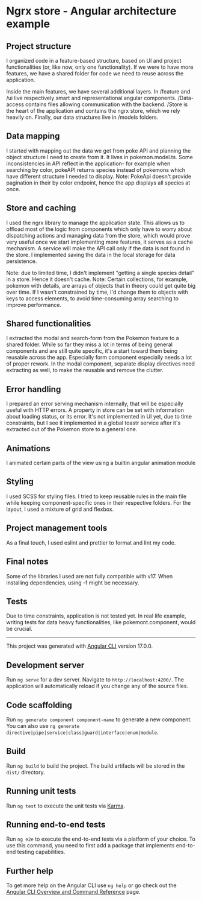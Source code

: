 # Ngrx store - Angular architecture example

## Project structure

I organized code in a feature-based structure, based on UI and project functionalities (or, like now, only one functionality). If we were to have more features, we have a shared folder for code we need to reuse across the application.

Inside the main features, we have several additional layers. In /feature and /ui live respectively smart and representational angular components. /Data-access contains files allowing communication with the backend. /Store is the heart of the application and contains the ngrx store, which we rely heavily on. Finally, our data structures live in /models folders.

## Data mapping 

I started with mapping out the data we get from poke API and planning the object structure I need to create from it. It lives in pokemon.model.ts. Some inconsistencies in API reflect in the application- for example when searching by color, pokeAPI returns species instead of pokemons which have different structure I needed to display. Note: PokeApi doesn't provide pagination in their by color endpoint, hence the app displays all species at once. 

## Store and caching

I used the ngrx library to manage the application state. This allows us to offload most of the logic from components which only have to worry about dispatching actions and managing data from the store, which would prove very useful once we start implementing more features, it serves as a cache mechanism. A service will make the API call only if the data is not found in the store. I implemented saving the data in the local storage for data persistence.

Note: due to limited time, I didn't implement "getting a single species detail" in a store. Hence it doesn't cache.
Note: Certain collections, for example, pokemon with details, are arrays of objects that in theory could get quite big over time. If I wasn't constrained by time, I'd change them to objects with keys to access elements, to avoid time-consuming array searching to improve performance.

## Shared functionalities

I extracted the modal and search-form from the Pokemon feature to a shared folder. While so far they miss a lot in terms of being general components and are still quite specific, it's a start toward them being reusable across the app. Especially form component especially needs a lot of proper rework. In the modal component, separate display directives need extracting as well, to make the reusable and remove the clutter. 

## Error handling 

I prepared an error serving mechanism internally, that will be especially useful with HTTP errors. A property in store can be set with information about loading status, or its error. It's not implemented in UI yet, due to time constraints, but I see it implemented in a global toastr service after it's extracted out of the Pokemon store to a general one. 

## Animations

I animated certain parts of the view using a builtin angular animation module

## Styling 

I used SCSS for styling files. I tried to keep reusable rules in the main file while keeping component-specific ones in their respective folders. For the layout, I used a mixture of grid and flexbox.

## Project management tools

As a final touch, I used eslint and prettier to format and lint my code.

## Final notes

Some of the libraries I used are not fully compatible with v17. When installing dependencies, using -f might be necessary.

## Tests 

Due to time constraints, application is not tested yet. In real life example, writing tests for data heavy functionalities, like pokemont.component, would be crucial.


---

This project was generated with [Angular CLI](https://github.com/angular/angular-cli) version 17.0.0.

## Development server

Run `ng serve` for a dev server. Navigate to `http://localhost:4200/`. The application will automatically reload if you change any of the source files.

## Code scaffolding

Run `ng generate component component-name` to generate a new component. You can also use `ng generate directive|pipe|service|class|guard|interface|enum|module`.

## Build

Run `ng build` to build the project. The build artifacts will be stored in the `dist/` directory.

## Running unit tests

Run `ng test` to execute the unit tests via [Karma](https://karma-runner.github.io).

## Running end-to-end tests

Run `ng e2e` to execute the end-to-end tests via a platform of your choice. To use this command, you need to first add a package that implements end-to-end testing capabilities.

## Further help

To get more help on the Angular CLI use `ng help` or go check out the [Angular CLI Overview and Command Reference](https://angular.io/cli) page.
